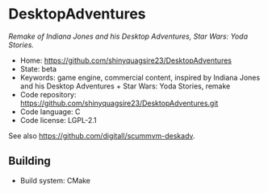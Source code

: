 # DesktopAdventures

_Remake of Indiana Jones and his Desktop Adventures, Star Wars: Yoda Stories._

- Home: https://github.com/shinyquagsire23/DesktopAdventures
- State: beta
- Keywords: game engine, commercial content, inspired by Indiana Jones and his Desktop Adventures + Star Wars: Yoda Stories, remake
- Code repository: https://github.com/shinyquagsire23/DesktopAdventures.git
- Code language: C
- Code license: LGPL-2.1

See also https://github.com/digitall/scummvm-deskadv.

## Building

- Build system: CMake